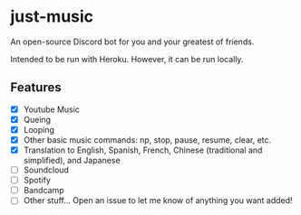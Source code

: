 # just-music
An open-source Discord bot for you and your greatest of friends.

Intended to be run with Heroku. However, it can be run locally.

## Features
- [x] Youtube Music
- [x] Queing
- [x] Looping
- [x] Other basic music commands: np, stop, pause, resume, clear, etc.
- [x] Translation to English, Spanish, French, Chinese (traditional and simplified), and Japanese
- [ ] Soundcloud
- [ ] Spotify
- [ ] Bandcamp
- [ ] Other stuff... Open an issue to let me know of anything you want added!
